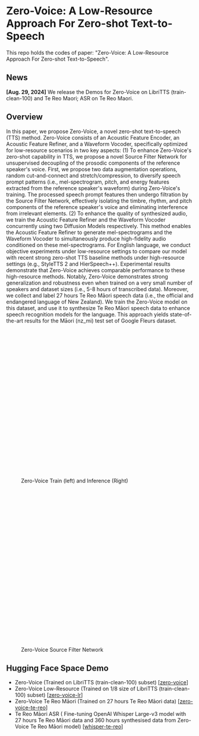 # Zero-Voice: A Low-Resource Approach For Zero-shot Text-to-Speech

This repo holds the codes of paper: "Zero-Voice: A Low-Resource Approach For Zero-shot Text-to-Speech".

## News

**[Aug. 29, 2024]** We release the Demos for Zero-Voice on LibriTTS (train-clean-100) and Te Reo Maori;  ASR on Te Reo Maori.

## Overview

In this paper, we propose Zero-Voice, a novel zero-shot text-to-speech (TTS) method. Zero-Voice consists of an Acoustic Feature Encoder, an Acoustic Feature Refiner, and a Waveform Vocoder, specifically optimized for low-resource scenarios in two key aspects: (1) To enhance Zero-Voice's zero-shot capability in TTS, we propose a novel Source Filter Network for unsupervised decoupling of the prosodic components of the reference speaker's voice. First, we propose two data augmentation operations, random cut-and-connect and stretch/compression, to diversify speech prompt patterns (i.e., mel-spectrogram, pitch, and energy features extracted from the reference speaker's waveform) during Zero-Voice's training. The processed speech prompt features then undergo filtration by the Source Filter Network, effectively isolating the timbre, rhythm, and pitch components of the reference speaker's voice and eliminating interference from irrelevant elements.
(2) To enhance the quality of synthesized audio, we train the Acoustic Feature Refiner and the Waveform Vocoder concurrently using two Diffusion Models respectively. This method enables the Acoustic Feature Refiner to generate mel-spectrograms and the Waveform Vocoder to simultaneously produce high-fidelity audio conditioned on these mel-spectrograms. For English language, we conduct objective experiments under low-resource settings to compare our model with recent strong zero-shot TTS baseline methods under high-resource settings (e.g., StyleTTS 2 and HierSpeech++). Experimental results demonstrate that Zero-Voice achieves comparable performance to these high-resource methods. Notably, Zero-Voice demonstrates strong generalization and robustness even when trained on a very small number of speakers and dataset sizes (i.e., 5-8 hours of transcribed data). Moreover, we collect and label 27 hours Te Reo Māori speech data (i.e., the official and endangered language of New Zealand). We train the Zero-Voice model on this dataset, and use it to synthesize Te Reo Māori speech data to enhance speech recognition models for the language. This approach yields state-of-the-art results for the Māori (nz\_mi) test set of Google Fleurs dataset.

<figure>
<svg viewBox="0 0 400 400" width="400" height="400" src="assets/modeltrainingandinference.svg" alt="modeltrainingandinference" style="zoom: 100%;" />
<figcaption>Zero-Voice Train (left) and Inference (Right) </figcaption>
</figure>

<figure>
<svg viewBox="0 0 400 400" width="400" height="400" src="assets/data_preprocessing.svg" alt="/data_preprocessing" style="zoom: 1000%;" />
<figcaption>Zero-Voice Source Filter Network </figcaption>
</figure>

## Hugging Face Space Demo

- Zero-Voice (Trained on LibriTTS (train-clean-100) subset) [[zero-voice](https://huggingface.co/spaces/zwan074/zero-voice)] 
- Zero-Voice Low-Resource (Trained on 1/8 size of LibriTTS (train-clean-100) subset)  [[zero-voice-lr](https://huggingface.co/spaces/zwan074/zero-voice-lr)] 
- Zero-Voice Te Reo Māori (Trained on 27 hours Te Reo Māori data)  [[zero-voice-te-reo](https://huggingface.co/spaces/zwan074/zero-voice-te-reo)] 
- Te Reo Māori ASR ( Fine-tuning OpenAI Whisper Large-v3 model with 27 hours Te Reo Māori data and 360 hours synthesised data from Zero-Voice Te Reo Māori model)  [[whisper-te-reo](https://huggingface.co/spaces/zwan074/whisper-te-reo)] 
